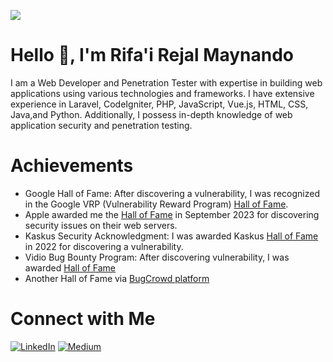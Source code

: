 ![](https://komarev.com/ghpvc/?username=RNando1337&label=Viewers&style=for-the-badge&color=dc143c)

# Hello 👋, I'm Rifa'i Rejal Maynando 

I am a Web Developer and Penetration Tester with expertise in building web applications using various technologies and frameworks. I have extensive experience in Laravel, CodeIgniter, PHP, JavaScript, Vue.js, HTML, CSS, Java,and Python. Additionally, I possess in-depth knowledge of web application security and penetration testing.

# Achievements

- Google Hall of Fame: After discovering a vulnerability, I was recognized in the Google VRP (Vulnerability Reward Program) [Hall of Fame](https://bughunters.google.com/profile/595f4fd6-2fd6-44d9-ac07-95da7d171719).
- Apple awarded me the [Hall of Fame](https://support.apple.com/kb/HT201536) in September 2023 for discovering security issues on their web servers.
- Kaskus Security Acknowledgment: I was awarded Kaskus [Hall of Fame](https://bantuan.kaskus.co.id/hc/id/articles/360026355992-Hall-of-Fame) in 2022 for discovering a vulnerability.
- Vidio Bug Bounty Program: After discovering vulnerability, I was awarded [Hall of Fame](https://www.vidio.com/pages/vidio-bug-bounty-program)
- Another Hall of Fame via [BugCrowd platform](https://bugcrowd.com/RNando)

# Connect with Me
[![LinkedIn](https://img.shields.io/badge/linkedin-%230077B5.svg?style=for-the-badge&logo=linkedin&logoColor=white)](https://www.linkedin.com/in/rnando/)
[![Medium](https://img.shields.io/badge/Medium-12100E?style=for-the-badge&logo=medium&logoColor=white)](https://medium.com/@rnando)
